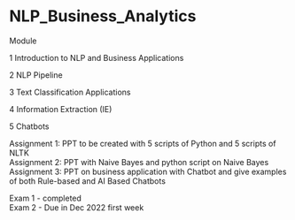 # NLP_Business_Analytics

Module

1	Introduction to NLP and Business Applications

2	NLP Pipeline

3	Text Classification Applications 

4	Information Extraction (IE) 

5       Chatbots


Assignment 1: PPT to be created with 5 scripts of Python and 5 scripts of NLTK <br>
Assignment 2: PPT with Naive Bayes and python script on Naive Bayes <br>
Assignment 3: PPT on business application with Chatbot and give examples of both Rule-based and AI Based Chatbots <br>

Exam 1 - completed <br>
Exam 2 - Due in Dec 2022 first week

